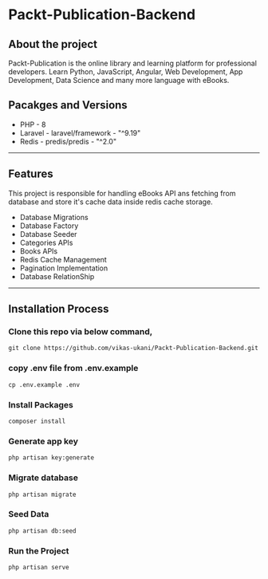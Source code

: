 # Packt-Publication-Backend
 
## About the project
Packt-Publication is the online library and learning platform for professional developers. Learn Python, JavaScript, Angular, Web Development, App Development, Data Science and many more language with eBooks.


## Pacakges and Versions
- PHP - 8 
- Laravel - laravel/framework - "^9.19"
- Redis - predis/predis - "^2.0"

---

## Features
This project is responsible for handling eBooks API ans fetching from database and store it's cache data inside redis cache storage.

- Database Migrations
- Database Factory
- Database Seeder
- Categories APIs
- Books APIs
- Redis Cache Management
- Pagination Implementation
- Database RelationShip

---

## Installation Process

### Clone this repo via below command,
```
git clone https://github.com/vikas-ukani/Packt-Publication-Backend.git
```

### copy .env file from .env.example
```
cp .env.example .env
```

### Install Packages
```
composer install 
```


### Generate app key
```
php artisan key:generate
```


### Migrate database
```
php artisan migrate
```

### Seed Data
```
php artisan db:seed
```

### Run the Project
```
php artisan serve
```




